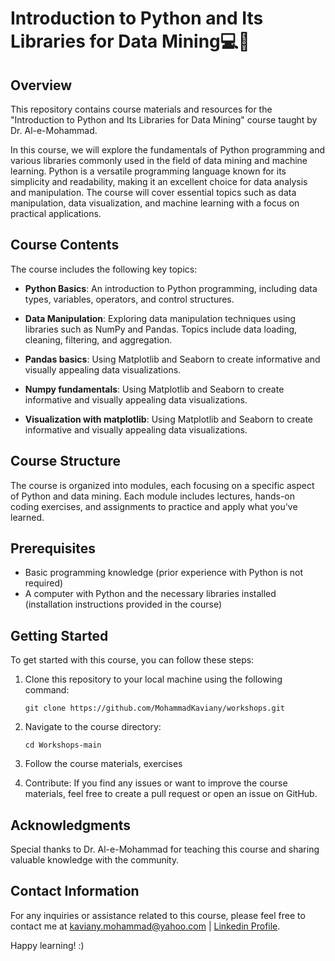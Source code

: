 

# Introduction to Python and Its Libraries for Data Mining💻📘

## Overview
This repository contains course materials and resources for the "Introduction to Python and Its Libraries for Data Mining" course taught by Dr. Al-e-Mohammad.

In this course, we will explore the fundamentals of Python programming and various libraries commonly used in the field of data mining and machine learning. Python is a versatile programming language known for its simplicity and readability, making it an excellent choice for data analysis and manipulation. The course will cover essential topics such as data manipulation, data visualization, and machine learning with a focus on practical applications.

## Course Contents
The course includes the following key topics:

- **Python Basics**: An introduction to Python programming, including data types, variables, operators, and control structures.

- **Data Manipulation**: Exploring data manipulation techniques using libraries such as NumPy and Pandas. Topics include data loading, cleaning, filtering, and aggregation.

- **Pandas basics**: Using Matplotlib and Seaborn to create informative and visually appealing data visualizations.

- **Numpy fundamentals**: Using Matplotlib and Seaborn to create informative and visually appealing data visualizations.
 
- **Visualization with matplotlib**: Using Matplotlib and Seaborn to create informative and visually appealing data visualizations.


## Course Structure
The course is organized into modules, each focusing on a specific aspect of Python and data mining. Each module includes lectures, hands-on coding exercises, and assignments to practice and apply what you've learned.

## Prerequisites
- Basic programming knowledge (prior experience with Python is not required)
- A computer with Python and the necessary libraries installed (installation instructions provided in the course)

## Getting Started
To get started with this course, you can follow these steps:

1. Clone this repository to your local machine using the following command:
   ```
   git clone https://github.com/MohammadKaviany/workshops.git
   ```

2. Navigate to the course directory:
   ```
   cd Workshops-main
   ```

3. Follow the course materials, exercises

4. Contribute: If you find any issues or want to improve the course materials, feel free to create a pull request or open an issue on GitHub.

## Acknowledgments
Special thanks to Dr. Al-e-Mohammad for teaching this course and sharing valuable knowledge with the community.

## Contact Information
For any inquiries or assistance related to this course, please feel free to contact me at [kaviany.mohammad@yahoo.com](mailto:your-email@example.com) | [Linkedin Profile](www.linkedin.com/mohammadkaviany).

Happy learning! :)
